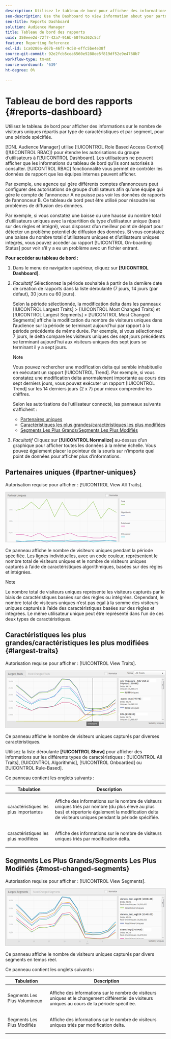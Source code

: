 ```yaml
---
description: Utilisez le tableau de bord pour afficher des informations sur le nombre de visiteurs uniques de vos partenaires, ventilées par type de caractéristique et par segment pendant une période spécifiée.
seo-description: Use the Dashboard to view information about your partners' unique visitor counts broken down by trait types and segments for a specified time frame.
seo-title: Reports Dashboard
solution: Audience Manager
title: Tableau de bord des rapports
uuid: 350eee2d-72f7-42a7-916b-60f9a362c5cf
feature: Reporting Reference
exl-id: 1ca0280a-d67b-46f7-9c58-effc5be4e38f
source-git-commit: 92e2fcb5cea6560e9288ee5f819df52e9e4768b7
workflow-type: tm+mt
source-wordcount: '639'
ht-degree: 0%

---
```


# Tableau de bord des rapports {#reports-dashboard}

Utilisez le tableau de bord pour afficher des informations sur le nombre de visiteurs uniques répartis par type de caractéristiques et par segment, pour une période spécifiée.

<!-- 

c_dashboard.xml

 -->

[!DNL Audience Manager] utilise [!UICONTROL Role Based Access Control] ([!UICONTROL RBAC]) pour étendre les autorisations du groupe d’utilisateurs à l’[!UICONTROL Dashboard]. Les utilisateurs ne peuvent afficher que les informations du tableau de bord qu’ils sont autorisés à consulter. [!UICONTROL RBAC] fonctionnalité vous permet de contrôler les données de rapport que les équipes internes peuvent afficher.

Par exemple, une agence qui gère différents comptes d’annonceurs peut configurer des autorisations de groupe d’utilisateurs afin qu’une équipe qui gère le compte de l’annonceur A ne puisse pas voir les données de rapports de l’annonceur B. Ce tableau de bord peut être utilisé pour résoudre les problèmes de diffusion des données.

Par exemple, si vous constatez une baisse ou une hausse du nombre total d’utilisateurs uniques avec la répartition du type d’utilisateur unique (basé sur des règles et intégré), vous disposez d’un meilleur point de départ pour détecter un problème potentiel de diffusion des données. Si vous constatez une baisse du nombre total d’utilisateurs uniques et d’utilisateurs uniques intégrés, vous pouvez accéder au rapport [!UICONTROL On-boarding Status] pour voir s’il y a eu un problème avec un fichier entrant.

**Pour accéder au tableau de bord :**

1. Dans le menu de navigation supérieur, cliquez sur **[!UICONTROL Dashboard]**.
2. *Facultatif* Sélectionnez la période souhaitée à partir de la dernière date de création de rapports dans la liste déroulante (7 jours, 14 jours (par défaut), 30 jours ou 60 jours).

   Selon la période sélectionnée, la modification delta dans les panneaux [!UICONTROL Largest Traits] > [!UICONTROL Most Changed Traits] et [!UICONTROL Largest Segments] > [!UICONTROL Most Changed Segments] affiche la modification du nombre de visiteurs uniques dans l’audience sur la période se terminant aujourd’hui par rapport à la période précédente de même durée. Par exemple, si vous sélectionnez 7 jours, le delta compare les visiteurs uniques des sept jours précédents se terminant aujourd’hui aux visiteurs uniques des sept jours se terminant il y a sept jours.

   >[!NOTE]
   >
   >Vous pouvez rechercher une modification delta qui semble inhabituelle en exécutant un rapport [!UICONTROL Trend]. Par exemple, si vous constatez une modification delta anormalement importante au cours des sept derniers jours, vous pouvez exécuter un rapport [!UICONTROL Trend] sur les 14 derniers jours (2 x 7) pour mieux comprendre les chiffres.

   Selon les autorisations de l’utilisateur connecté, les panneaux suivants s’affichent :

   * [Partenaires uniques](../reporting/reports-dashboard.md#partner-uniques)
   * [Caractéristiques les plus grandes/caractéristiques les plus modifiées](../reporting/reports-dashboard.md#largest-traits)
   * [Segments Les Plus Grands/Segments Les Plus Modifiés](../reporting/reports-dashboard.md#most-changed-segments)

3. *Facultatif* Cliquez sur **[!UICONTROL Normalize]** au-dessus d’un graphique pour afficher toutes les données à la même échelle. Vous pouvez également placer le pointeur de la souris sur n’importe quel point de données pour afficher plus d’informations.

## Partenaires uniques {#partner-uniques}

Autorisation requise pour afficher : [!UICONTROL View All Traits].

![](assets/partner_uniques.png)

Ce panneau affiche le nombre de visiteurs uniques pendant la période spécifiée. Les lignes individuelles, avec un code couleur, représentent le nombre total de visiteurs uniques et le nombre de visiteurs uniques capturés à l’aide de caractéristiques algorithmiques, basées sur des règles et intégrées.

>[!NOTE]
>
>Le nombre total de visiteurs uniques représente les visiteurs capturés par le biais de caractéristiques basées sur des règles ou intégrées. Cependant, le nombre total de visiteurs uniques n’est pas égal à la somme des visiteurs uniques capturés à l’aide des caractéristiques basées sur des règles et intégrées. Le même utilisateur unique peut être représenté dans l’un de ces deux types de caractéristiques.

## Caractéristiques les plus grandes/caractéristiques les plus modifiées {#largest-traits}

Autorisation requise pour afficher : [!UICONTROL View Traits].

![](assets/largest_traits.png)

Ce panneau affiche le nombre de visiteurs uniques capturés par diverses caractéristiques.

Utilisez la liste déroulante **[!UICONTROL Show]** pour afficher des informations sur les différents types de caractéristiques : [!UICONTROL All Traits], [!UICONTROL Algorithmic], [!UICONTROL Onboarded] ou [!UICONTROL Rule-Based].

Ce panneau contient les onglets suivants :

<table id="table_DA48BDEB4E0143BEA4EB85AC26FF6AE3"> 
 <thead> 
  <tr> 
   <th colname="col1" class="entry"> Tabulation </th> 
   <th colname="col2" class="entry"> Description </th> 
  </tr> 
 </thead>
 <tbody> 
  <tr> 
   <td colname="col1"> <p><span class="wintitle"> caractéristiques les plus importantes </span> </p> </td> 
   <td colname="col2"> <p>Affiche des informations sur le nombre de visiteurs uniques triés par nombre (du plus élevé au plus bas) et répertorie également la modification delta de visiteurs uniques pendant la période spécifiée. </p> </td> 
  </tr> 
  <tr> 
   <td colname="col1"> <p><span class="wintitle"> caractéristiques les plus modifiées </span> </p> </td> 
   <td colname="col2"> <p>Affiche des informations sur le nombre de visiteurs uniques triés par modification delta. </p> </td> 
  </tr> 
 </tbody> 
</table>

## Segments Les Plus Grands/Segments Les Plus Modifiés {#most-changed-segments}

Autorisation requise pour afficher : [!UICONTROL View Segments].

![](assets/largest_segments.png)

Ce panneau affiche le nombre de visiteurs uniques capturés par divers segments en temps réel.

Ce panneau contient les onglets suivants :

<table id="table_8E22E0579FA74C5A86CC40B40B2548BE"> 
 <thead> 
  <tr> 
   <th colname="col1" class="entry"> Tabulation </th> 
   <th colname="col2" class="entry"> Description </th> 
  </tr> 
 </thead>
 <tbody> 
  <tr> 
   <td colname="col1"> <p><span class="wintitle"> Segments Les Plus Volumineux </span> </p> </td> 
   <td colname="col2"> <p>Affiche des informations sur le nombre de visiteurs uniques et le changement différentiel de visiteurs uniques au cours de la période spécifiée. </p> </td> 
  </tr> 
  <tr> 
   <td colname="col1"> <p><span class="wintitle"> Segments Les Plus Modifiés </span> </p> </td> 
   <td colname="col2"> <p>Affiche des informations sur le nombre de visiteurs uniques triés par modification delta. </p> </td> 
  </tr> 
 </tbody> 
</table>
